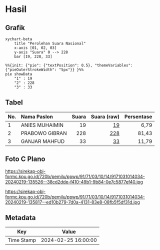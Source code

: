 # Hasil

## Grafik

```mermaid
xychart-beta
    title "Perolehan Suara Nasional"
    x-axis [01, 02, 03]
    y-axis "Suara" 0 --> 228
    bar [19, 228, 33]
```

```mermaid
%%{init: {"pie": {"textPosition": 0.5}, "themeVariables": {"pieOuterStrokeWidth": "5px"}} }%%
pie showData
    "1" : 19
    "2" : 228
    "3" : 33
```

## Tabel

| No. | Nama Paslon    | Suara | Suara (raw) | Persentase |
|:--- |:-------------- | -----:| -----------:| ----------:|
| 1   | ANIES MUHAIMIN | 19    | [19][p-1]   | 6,79       |
| 2   | PRABOWO GIBRAN | 228   | [228][p-2]  | 81,43      |
| 3   | GANJAR MAHFUD  | 33    | [33][p-3]   | 11,79      |


[p-1]: https://github.com/gigit-pemilu/pemilu-2024/blob/main/pilpres/hitung-suara/sub/91-papua/sub/71-kota-jayapura/sub/03-abepura/sub/1014-vim/sub/034-tps/sub/paslon-1.txt
[p-2]: https://github.com/gigit-pemilu/pemilu-2024/blob/main/pilpres/hitung-suara/sub/91-papua/sub/71-kota-jayapura/sub/03-abepura/sub/1014-vim/sub/034-tps/sub/paslon-2.txt
[p-3]: https://github.com/gigit-pemilu/pemilu-2024/blob/main/pilpres/hitung-suara/sub/91-papua/sub/71-kota-jayapura/sub/03-abepura/sub/1014-vim/sub/034-tps/sub/paslon-3.txt

## Foto C Plano

https://sirekap-obj-formc.kpu.go.id/720b/pemilu/ppwp/91/71/03/10/14/9171031014034-20240219-135526--38cd2dde-f410-49b1-9b84-0e7c5877ef40.jpg

https://sirekap-obj-formc.kpu.go.id/720b/pemilu/ppwp/91/71/03/10/14/9171031014034-20240219-135817--ed10b279-7d0a-4131-83e8-08fb5f5df31d.jpg


## Metadata

| Key        | Value               |
| ---------- | ------------------- |
| Time Stamp | 2024-02-25 16:00:00 |



